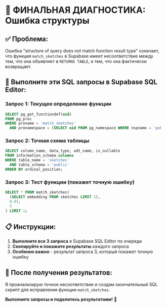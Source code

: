 # 🚨 ФИНАЛЬНАЯ ДИАГНОСТИКА: Ошибка структуры

## ✅ **Проблема:**

Ошибка "structure of query does not match function result type" означает, что функция `match_sketches` в Supabase имеет несоответствие между тем, что она объявляет в `RETURNS TABLE`, и тем, что она фактически возвращает.

## 🎯 **Выполните эти SQL запросы в Supabase SQL Editor:**

### **Запрос 1: Текущее определение функции**
```sql
SELECT pg_get_functiondef(oid)
FROM pg_proc
WHERE proname = 'match_sketches'
  AND pronamespace = (SELECT oid FROM pg_namespace WHERE nspname = 'public');
```

### **Запрос 2: Точная схема таблицы**
```sql
SELECT column_name, data_type, udt_name, is_nullable
FROM information_schema.columns 
WHERE table_name = 'sketches' 
  AND table_schema = 'public'
ORDER BY ordinal_position;
```

### **Запрос 3: Тест функции (покажет точную ошибку)**
```sql
SELECT * FROM match_sketches(
  (SELECT embedding FROM sketches LIMIT 1),
  0.01,
  5
) LIMIT 1;
```

## 📋 **Инструкции:**

1. **Выполните все 3 запроса** в Supabase SQL Editor по очереди
2. **Скопируйте и покажите результаты** каждого запроса
3. **Особенно важно** - результат запроса 3, который покажет точную ошибку

## 🎯 **После получения результатов:**

Я проанализирую точное несоответствие и создам окончательный SQL скрипт для исправления функции `match_sketches`.

**Выполните запросы и поделитесь результатами!** 🚀
